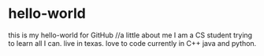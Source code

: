 # hello-world
this is my hello-world for GitHub
//a little about me
I am a CS student trying to learn all I can. 
live in texas.
love to code currently in C++ java and python.

